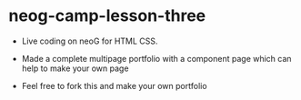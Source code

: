 # neog-camp-lesson-three

- Live coding on neoG for HTML CSS.
- Made a complete multipage portfolio with a component page which can help to make your own page 

- Feel free to fork this and make your own portfolio
